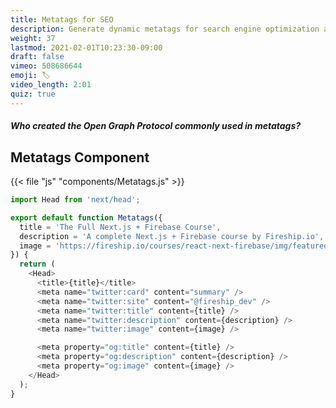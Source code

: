 ```yaml
---
title: Metatags for SEO
description: Generate dynamic metatags for search engine optimization and social linkbots  
weight: 37
lastmod: 2021-02-01T10:23:30-09:00
draft: false
vimeo: 508686644
emoji: 🏷️
video_length: 2:01
quiz: true
---
```


<quiz-modal options="GitHub:Facebook:Twitter:MySpace" answer="Facebook" prize="15">
  <h5>Who created the Open Graph Protocol commonly used in metatags?</h5>
</quiz-modal>


## Metatags Component

{{< file "js" "components/Metatags.js" >}}
```javascript
import Head from 'next/head';

export default function Metatags({
  title = 'The Full Next.js + Firebase Course',
  description = 'A complete Next.js + Firebase course by Fireship.io',
  image = 'https://fireship.io/courses/react-next-firebase/img/featured.png',
}) {
  return (
    <Head>
      <title>{title}</title>
      <meta name="twitter:card" content="summary" />
      <meta name="twitter:site" content="@fireship_dev" />
      <meta name="twitter:title" content={title} />
      <meta name="twitter:description" content={description} />
      <meta name="twitter:image" content={image} />

      <meta property="og:title" content={title} />
      <meta property="og:description" content={description} />
      <meta property="og:image" content={image} />
    </Head>
  );
}
```